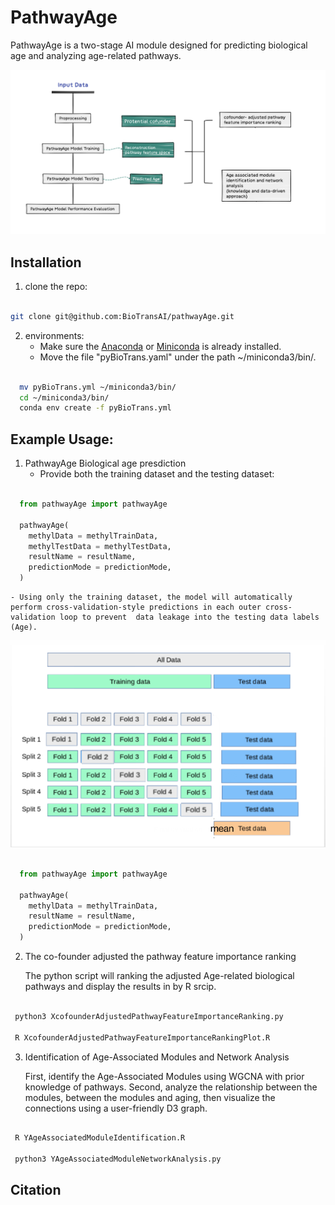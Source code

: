 PathwayAge
==============

PathwayAge is a two-stage AI module designed for predicting biological age and analyzing age-related pathways.

 ![](Image/pathwayAgeProcess.png)

Installation
------------------- 


1. clone the repo:
 
```bash

git clone git@github.com:BioTransAI/pathwayAge.git

```
2. environments:
    - Make sure the  [Anaconda](https://www.anaconda.com/products/individual)  or [Miniconda](https://docs.conda.io/projects/miniconda/en/latest/) is already installed.  <br>
    - Move the file "pyBioTrans.yaml" under the path ~/miniconda3/bin/. <br>

  ```bash
  
    mv pyBioTrans.yml ~/miniconda3/bin/
    cd ~/miniconda3/bin/
    conda env create -f pyBioTrans.yml

  ```


Example Usage:
------------------- 

1. PathwayAge Biological age presdiction   
    - Provide both the training dataset and the testing dataset:

  ```python

    from pathwayAge import pathwayAge
    
    pathwayAge(
      methylData = methylTrainData,
      methylTestData = methylTestData,
      resultName = resultName,
      predictionMode = predictionMode,
    )

  ```

    - Using only the training dataset, the model will automatically perform cross-validation-style predictions in each outer cross-validation loop to prevent  data leakage into the testing data labels (Age).

  ![](Image/crossValidation.png)

  ```python
  
    from pathwayAge import pathwayAge
    
    pathwayAge(
      methylData = methylTrainData,
      resultName = resultName,
      predictionMode = predictionMode,
    )

  ```

2. The co-founder adjusted the pathway feature importance ranking

    The python script will ranking the adjusted Age-related biological pathways and display the results in by R srcip.

  ```bash 
  
   python3 XcofounderAdjustedPathwayFeatureImportanceRanking.py

   R XcofounderAdjustedPathwayFeatureImportanceRankingPlot.R

  ```

3. Identification of Age-Associated Modules and Network Analysis

    First, identify the Age-Associated Modules using WGCNA with prior knowledge of pathways.
    Second, analyze the relationship between the modules, between the modules and aging, then visualize the connections using a user-friendly D3 graph.


  ```bash 

   R YAgeAssociatedModuleIdentification.R

   python3 YAgeAssociatedModuleNetworkAnalysis.py

  ```


Citation
------------------- 

 
